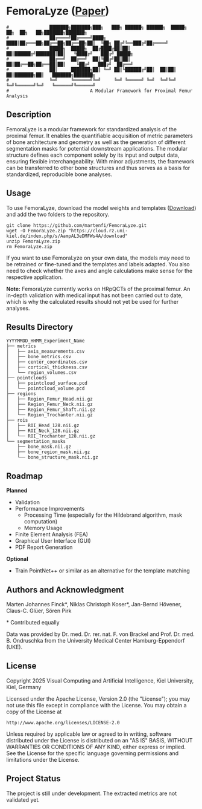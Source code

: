 # FemoraLyze ([Paper](https://openreview.net/pdf?id=dgusajTAqF))
````
#               ███████╗███████╗███╗   ███╗ ██████╗ ██████╗  █████╗ ██╗  ██╗   ██╗███████╗███████╗
#               ██╔════╝██╔════╝████╗ ████║██╔═══██╗██╔══██╗██╔══██╗██║  ╚██╗ ██╔╝╚══███╔╝██╔════╝
#               █████╗  █████╗  ██╔████╔██║██║   ██║██████╔╝███████║██║   ╚████╔╝   ███╔╝ █████╗  
#               ██╔══╝  ██╔══╝  ██║╚██╔╝██║██║   ██║██╔══██╗██╔══██║██║    ╚██╔╝   ███╔╝  ██╔══╝  
#               ██║     ███████╗██║ ╚═╝ ██║╚██████╔╝██║  ██║██║  ██║███████╗██║   ███████╗███████╗
#               ╚═╝     ╚══════╝╚═╝     ╚═╝ ╚═════╝ ╚═╝  ╚═╝╚═╝  ╚═╝╚══════╝╚═╝   ╚══════╝╚══════╝
#                              A Modular Framework for Proximal Femur Analysis
````

## Description
FemoraLyze is a modular framework for standardized analysis of the proximal femur. It enables the quantifiable acquisition of metric parameters of bone architecture and geometry as well as the generation of different segmentation masks for potential downstream applications. The modular structure defines each component solely by its input and output data, ensuring flexible interchangeability. With minor adjustments, the framework can be transferred to other bone structures and thus serves as a basis for standardized, reproducible bone analyses.

## Usage
To use FemoraLyze, download the model weights and templates ([Download](https://cloud.rz.uni-kiel.de/index.php/s/AampAL3eDMFWs4A)) and add the two folders to the repository. 

```
git clone https://github.com/martenfi/FemoraLyze.git
wget -O FemoraLyze.zip "https://cloud.rz.uni-kiel.de/index.php/s/AampAL3eDMFWs4A/download"
unzip FemoraLyze.zip
rm FemoraLyze.zip
```

If you want to use FemoraLyze on your own data, the models may need to be retrained or fine-tuned and the templates and labels adapted. You also need to check whether the axes and angle calculations make sense for the respective application. 

**Note:** FemoraLyze currently works on HRpQCTs of the proximal femur. An in-depth validation with medical input has not been carried out to date, which is why the calculated results should not yet be used for further analyses.


## Results Directory
````
YYYYMMDD_HHMM_Experiment_Name
├── metrics                   
│   ├── axis_measurements.csv  
│   ├── bone_metrics.csv         
│   ├── center_coordinates.csv     
│   ├── cortical_thickness.csv        
│   └── region_volumes.csv
├── pointclouds   
│   ├── pointcloud_surface.pcd           
│   └── pointcloud_volume.pcd
├── regions                   
│   ├── Region_Femur_Head.nii.gz  
│   ├── Region_Femur_Neck.nii.gz         
│   ├── Region_Femur_Shaft.nii.gz          
│   └── Region_Trochanter.nii.gz
├── rois  
│   ├── ROI_Head_128.nii.gz         
│   ├── ROI_Neck_128.nii.gz          
│   └── ROI_Trochanter_128.nii.gz   
└── segmentation_masks  
    ├── bone_mask.nii.gz           
    ├── bone_region_mask.nii.gz           
    └── bone_structure_mask.nii.gz       
````

## Roadmap
**Planned**
- Validation
- Performance Improvements 
    - Processing Time (especially for the Hildebrand algorithm, mask computation)
    - Memory Usage
- Finite Element Analysis (FEA)
- Graphical User Interface (GUI)
- PDF Report Generation

**Optional**
- Train PointNet++ or similar as an alternative for the template matching


## Authors and Acknowledgment
Marten Johannes Finck*, Niklas Christoph Koser*, Jan-Bernd Hövener, Claus-C. Glüer, Sören Pirk

\* Contributed equally

Data was provided by Dr. med. Dr. rer. nat. F. von Brackel and Prof. Dr. med. B. Ondruschka from the University Medical Center Hamburg-Eppendorf (UKE).


## License
Copyright 2025 Visual Computing and Artificial Intelligence, Kiel University, Kiel, Germany

Licensed under the Apache License, Version 2.0 (the "License");
you may not use this file except in compliance with the License.
You may obtain a copy of the License at

    http://www.apache.org/licenses/LICENSE-2.0

Unless required by applicable law or agreed to in writing, software
distributed under the License is distributed on an "AS IS" BASIS,
WITHOUT WARRANTIES OR CONDITIONS OF ANY KIND, either express or implied.
See the License for the specific language governing permissions and
limitations under the License.


## Project Status
The project is still under development. The extracted metrics are not validated yet.
